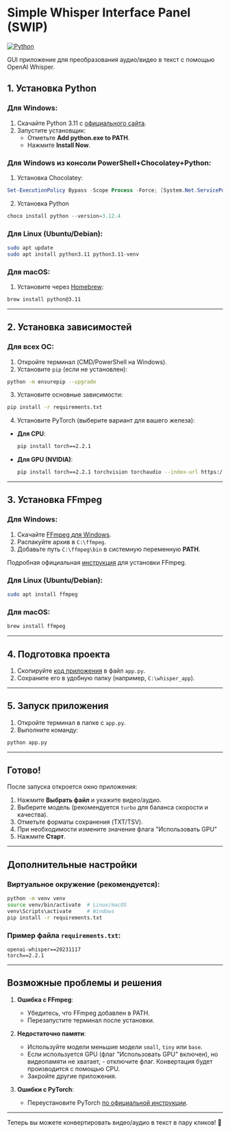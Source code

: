 # Simple Whisper Interface Panel (SWIP)

[![Python](https://img.shields.io/badge/Python-3.11%2B-blue)](https://python.org)

GUI приложение для преобразования аудио/видео в текст с помощью OpenAI Whisper.


## **1. Установка Python**
### Для Windows:
1. Скачайте Python 3.11 с [официального сайта](https://www.python.org/downloads/windows/).
2. Запустите установщик:
   - Отметьте **Add python.exe to PATH**.
   - Нажмите **Install Now**.

### Для Windows из консоли PowerShell+Chocolatey+Python:
1. Установка Chocolatey:
```powershell
Set-ExecutionPolicy Bypass -Scope Process -Force; [System.Net.ServicePointManager]::SecurityProtocol = [System.Net.ServicePointManager]::SecurityProtocol -bor 3072; iex ((New-Object System.Net.WebClient).DownloadString('https://community.chocolatey.org/install.ps1'))
```
2. Установка Python
```powershell
choco install python --version=3.12.4
```


### Для Linux (Ubuntu/Debian):
```bash
sudo apt update
sudo apt install python3.11 python3.11-venv
```

### Для macOS:
1. Установите через [Homebrew](https://brew.sh/):
```bash
brew install python@3.11
```

---

## **2. Установка зависимостей**
### Для всех ОС:
1. Откройте терминал (CMD/PowerShell на Windows).
2. Установите `pip` (если не установлен):
```bash
python -m ensurepip --upgrade
```

3. Установите основные зависимости:
```bash
pip install -r requirements.txt
```

4. Установите PyTorch (выберите вариант для вашего железа):
- **Для CPU**:
  ```bash
  pip install torch==2.2.1
  ```
- **Для GPU (NVIDIA)**:
  ```bash
  pip install torch==2.2.1 torchvision torchaudio --index-url https://download.pytorch.org/whl/cu118
  ```

---

## **3. Установка FFmpeg**
### Для Windows:
1. Скачайте [FFmpeg для Windows](https://www.gyan.dev/ffmpeg/builds/ffmpeg-release-full.7z).
2. Распакуйте архив в `C:\ffmpeg`.
3. Добавьте путь `C:\ffmpeg\bin` в системную переменную **PATH**.

Подробная официальная [инструкция](https://www.wikihow.com/Install-FFmpeg-on-Windows) для установки FFmpeg.

### Для Linux (Ubuntu/Debian):
```bash
sudo apt install ffmpeg
```

### Для macOS:
```bash
brew install ffmpeg
```

---

## **4. Подготовка проекта**
1. Скопируйте [код приложения](https://gist.github.com/your-gist-link) в файл `app.py`.
2. Сохраните его в удобную папку (например, `C:\whisper_app`).

---

## **5. Запуск приложения**
1. Откройте терминал в папке с `app.py`.
2. Выполните команду:
```bash
python app.py
```

---

## **Готово!**  
После запуска откроется окно приложения:
1. Нажмите **Выбрать файл** и укажите видео/аудио.
2. Выберите модель (рекомендуется `turbo` для баланса скорости и качества).
3. Отметьте форматы сохранения (TXT/TSV).
4. При необходимости измените значение флага "Использовать GPU"
4. Нажмите **Старт**.

---

## **Дополнительные настройки**
### Виртуальное окружение (рекомендуется):
```bash
python -m venv venv
source venv/bin/activate  # Linux/macOS
venv\Scripts\activate     # Windows
pip install -r requirements.txt
```

### Пример файла `requirements.txt`:
```
openai-whisper==20231117
torch==2.2.1
```

---

## **Возможные проблемы и решения**
1. **Ошибка с FFmpeg**:
   - Убедитесь, что FFmpeg добавлен в PATH.
   - Перезапустите терминал после установки.

2. **Недостаточно памяти**:
   - Используйте модели меньшие модели `small`, `tiny` или `base`.
   - Если используется GPU (флаг "Использовать GPU" включен), но видеопамяти не хватает, - отключите флаг. Конвертация будет производится с помощью CPU.
   - Закройте другие приложения.

3. **Ошибки с PyTorch**:
   - Переустановите PyTorch [по официальной инструкции](https://pytorch.org/).

---

Теперь вы можете конвертировать видео/аудио в текст в пару кликов! 🚀
